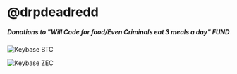  # @drpdeadredd
 
##### Donations to "Will Code for food/Even Criminals eat 3 meals a day" FUND                                                                            
![Keybase BTC](https://img.shields.io/keybase/btc/drpdeadredd?color=red&style=flat-square)

![Keybase ZEC](https://img.shields.io/keybase/zec/drpdeadredd?color=red&style=flat-square)
